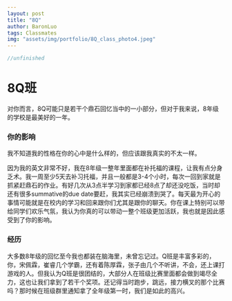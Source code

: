 ```yaml
---
layout: post
title: "8Q"
author: BaronLuo
tags: Classmates
img: "assets/img/portfolio/8Q_class_photo4.jpeg"
---
```


```c++
//unfinished
```
# 8Q班
对你而言，8Q可能只是若干个鼎石回忆当中的一小部分，但对于我来说，8年级的学校是最美好的一年。
### 你的影响
我不知道我的性格在你的心中是什么样的，但应该跟我真实的不太一样。

因为我的英文非常不好，我在8年级一整年里面都在补托福的课程，让我有点分身乏术。我一周至少5天去补习托福，并且一般都是3-4个小时，每次一回到家就是抓紧赶鼎石的作业。有好几次从3点半学习到家都已经8点了却还没吃饭，当时却还有很多summative的due date要赶，我其实已经崩溃到哭了。每天最为开心的事情可能就是在校内的学习和回来跟你们尤其是跟你的聊天。你在课上特别可以带给同学们欢乐气氛，我认为你真的可以带动一整个班级更加活跃，我也就是因此感受到了你的影响。

### 经历
大多数8年级的回忆至今我也都装在脑海里，未曾忘记过。Q班是丰富多彩的，你，宋佩霖，崔睿几个学霸，还有着陈厚霖，张子由几个不听讲，不会，还上课打游戏的人。但我认为Q班是很团结的，大部分人在班级比赛里面都会做到竭尽全力，这也让我们拿到了若干个奖项。还记得当时跑步，跳远，接力横叉的那个比赛吗？那时候在班级群里通知拿了全年级第一时，我们是如此的高兴。